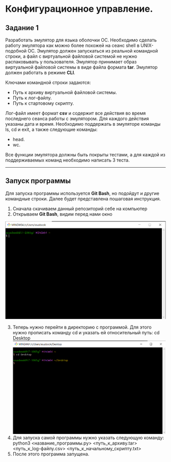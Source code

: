 # Конфигурационное управление.
## Задание 1
Разработать эмулятор для языка оболочки ОС. Необходимо сделать работу
эмулятора как можно более похожей на сеанс shell в UNIX-подобной ОС.
Эмулятор должен запускаться из реальной командной строки, а файл с
виртуальной файловой системой не нужно распаковывать у пользователя.
Эмулятор принимает образ виртуальной файловой системы в виде файла формата 
**tar**. Эмулятор должен работать в режиме **CLI**.

Ключами командной строки задаются:
- Путь к архиву виртуальной файловой системы.
- Путь к лог-файлу.
- Путь к стартовому скрипту.

Лог-файл имеет формат **csv** и содержит все действия во время последнего сеанса работы с эмулятором. Для каждого действия указаны дата и время.
Необходимо поддержать в эмуляторе команды ls, cd и exit, а также следующие команды:
- head.
- wc.

Все функции эмулятора должны быть покрыты тестами, а для каждой из поддерживаемых команд необходимо написать 3 теста.

---
## Запуск программы
Для запуска программы используется **Git Bash**, но подойдут и другие командные строки. Далее будет представлена пошаговая инструкция.
1. Сначала скачиваем данный репозиторий себе на компьютер
2. Открываем **Git Bash**, видим перед нами окно

![Окно Git Bash](https://github.com/AizenSouskeHado901/konfigHomeWork/blob/main/1.png)

3. Теперь нужно перейти в директорию с программой. Для этого нужно прописать команду cd и указать ей относительный путь:
cd Desktop
![Команда cd](https://github.com/AizenSouskeHado901/konfigHomeWork/blob/main/2.png)
4. Для запуска самой программы нужно указать следующую команду:
python3 <название_программы.py> <путь_к_архиву.tar> <путь_к_log-файлу.csv> <путь_к_начальному_скрипту.txt>
5. После этого программа запущена.

